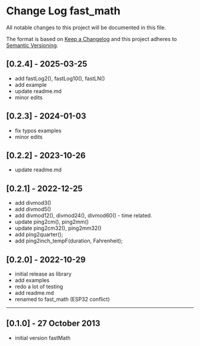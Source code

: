 # Change Log fast_math

All notable changes to this project will be documented in this file.

The format is based on [Keep a Changelog](http://keepachangelog.com/)
and this project adheres to [Semantic Versioning](http://semver.org/).


## [0.2.4] - 2025-03-25
- add fastLog2(), fastLog10(), fastLN()
- add example
- update readme.md
- minor edits


## [0.2.3] - 2024-01-03
- fix typos examples
- minor edits 

## [0.2.2] - 2023-10-26
- update readme.md

## [0.2.1] - 2022-12-25
- add divmod3()
- add divmod5()
- add divmod12(), divmod24(), divmod60() - time related.
- update ping2cm(), ping2mm()
- update ping2cm32(), ping2mm32()
- add ping2quarter();
- add ping2inch_tempF(duration, Fahrenheit);


## [0.2.0] - 2022-10-29
- initial release as library
- add examples
- redo a lot of testing
- add readme.md
- renamed to fast_math (ESP32 conflict)

----

## [0.1.0] - 27 October 2013
- initial version fastMath
